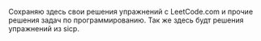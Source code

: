 Сохраняю здесь свои решения упражнений с LeetCode.com и прочие решения задач по программированию. Так же здесь будт решения упражнений из sicp.
